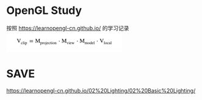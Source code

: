 # OpenGL Study
按照 https://learnopengl-cn.github.io/ 的学习记录<br>
![img.png](res/img.png)
# SAVE
https://learnopengl-cn.github.io/02%20Lighting/02%20Basic%20Lighting/